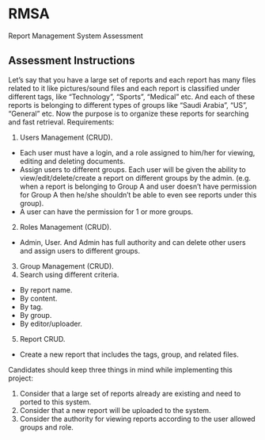 # RMSA
Report Management System Assessment

## Assessment Instructions

Let’s say that you have a large set of reports and each report has many files related to it like pictures/sound files and each report is classified under different tags, like “Technology”, “Sports”, “Medical” etc. And each of these reports is belonging to different types of groups like “Saudi Arabia”, “US”, “General” etc.
Now the purpose is to organize these reports for searching and fast retrieval.
Requirements:
1. Users Management (CRUD).
  - Each user must have a login, and a role assigned to him/her for viewing, editing and
deleting documents.
  - Assign users to different groups. Each user will be given the ability to
view/edit/delete/create a report on different groups by the admin. (e.g. when a report is belonging to Group A and user doesn’t have permission for Group A then he/she shouldn’t be able to even see reports under this group).
  - A user can have the permission for 1 or more groups.
2. Roles Management (CRUD).
  - Admin, User. And Admin has full authority and can delete other users and assign users to different groups.
3. Group Management (CRUD).
4. Search using different criteria.
  - By report name.
  - By content.
  - By tag.
  - By group.
  - By editor/uploader.
5. Report CRUD.
  - Create a new report that includes the tags, group, and related files.

Candidates should keep three things in mind while implementing this project:
1. Consider that a large set of reports already are existing and need to ported to this system.
2. Consider that a new report will be uploaded to the system.
3. Consider the authority for viewing reports according to the user allowed groups and role.
